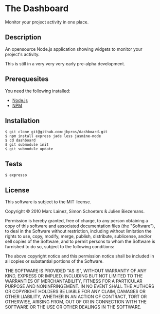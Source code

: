 # The Dashboard

Monitor your project activity in one place.

## Description

An opensource Node.js application showing widgets to monitor your
project's activity.

This is still in a very very very early pre-alpha development.

## Prerequesites

You need the following installed:

- [Node.js](http://nodejs.org/ "Node.js official website")
- [NPM](http://github.com/isaacs/npm "Node Package Manager")

## Installation

    $ git clone git@github.com:jbpros/dashboard.git
    $ npm install express jade less jasmine-node
    $ cd dashboard
    $ git submodule init
    $ git submodule update

## Tests

    $ expresso

## License

This software is subject to the MIT license.

Copyright © 2010 Marc Lainez, Simon Schoeters & Julien Biezemans.

Permission is hereby granted, free of charge, to any person obtaining a copy
of this software and associated documentation files (the "Software"), to deal
in the Software without restriction, including without limitation the rights
to use, copy, modify, merge, publish, distribute, sublicense, and/or sell
copies of the Software, and to permit persons to whom the Software is
furnished to do so, subject to the following conditions:

The above copyright notice and this permission notice shall be included in
all copies or substantial portions of the Software.

THE SOFTWARE IS PROVIDED "AS IS", WITHOUT WARRANTY OF ANY KIND, EXPRESS OR
IMPLIED, INCLUDING BUT NOT LIMITED TO THE WARRANTIES OF MERCHANTABILITY,
FITNESS FOR A PARTICULAR PURPOSE AND NONINFRINGEMENT. IN NO EVENT SHALL THE
AUTHORS OR COPYRIGHT HOLDERS BE LIABLE FOR ANY CLAIM, DAMAGES OR OTHER
LIABILITY, WHETHER IN AN ACTION OF CONTRACT, TORT OR OTHERWISE, ARISING FROM,
OUT OF OR IN CONNECTION WITH THE SOFTWARE OR THE USE OR OTHER DEALINGS IN
THE SOFTWARE.
